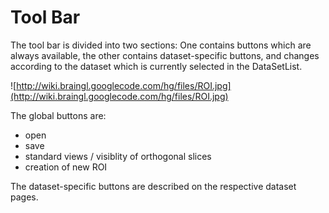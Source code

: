 # Tool Bar #

The tool bar is divided into two sections: One contains buttons which are always available, the other contains dataset-specific buttons, and changes according to the dataset which is currently selected in the DataSetList.

![http://wiki.braingl.googlecode.com/hg/files/ROI.jpg](http://wiki.braingl.googlecode.com/hg/files/ROI.jpg)

The global buttons are:

  * open
  * save
  * standard views / visiblity of orthogonal slices
  * creation of new ROI

The dataset-specific buttons are described on the respective dataset pages.